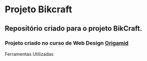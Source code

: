 # Projeto Bikcraft

<h2>Repositório criado para o projeto BikCraft.</h2>

<h3>Projeto criado no curso de Web Design <a href="www.origamid.com">Origamid</a></h3>

Ferramentas Utilizadas  

